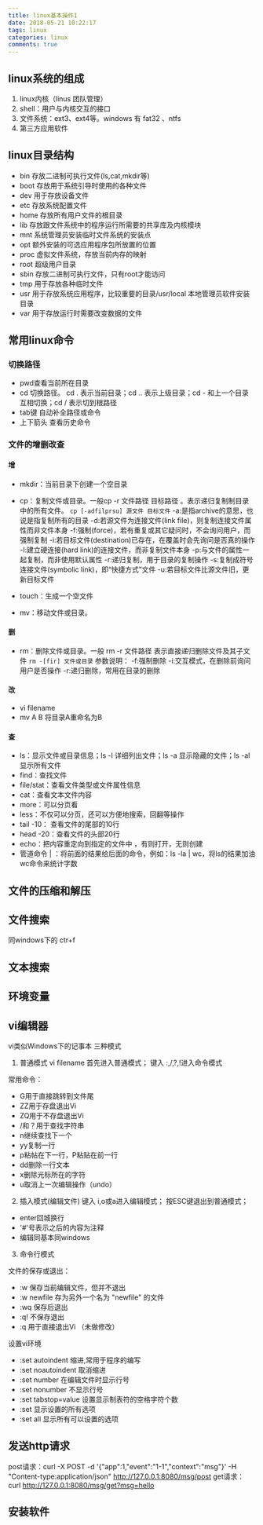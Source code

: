 ```yaml
---
title: linux基本操作1
date: 2018-05-21 10:22:17
tags: linux
categories: linux
comments: true
---
```


## linux系统的组成
1. linux内核（linus 团队管理）
2. shell：用户与内核交互的接口
3. 文件系统：ext3、ext4等。windows 有 fat32 、ntfs
4. 第三方应用软件

<!-- more -->

## linux目录结构
- bin 存放二进制可执行文件(ls,cat,mkdir等)
- boot 存放用于系统引导时使用的各种文件
- dev 用于存放设备文件
- etc 存放系统配置文件
- home 存放所有用户文件的根目录
- lib 存放跟文件系统中的程序运行所需要的共享库及内核模块
- mnt 系统管理员安装临时文件系统的安装点
- opt 额外安装的可选应用程序包所放置的位置
- proc 虚拟文件系统，存放当前内存的映射
- root 超级用户目录
- sbin 存放二进制可执行文件，只有root才能访问
- tmp 用于存放各种临时文件
- usr 用于存放系统应用程序，比较重要的目录/usr/local 本地管理员软件安装目录
- var 用于存放运行时需要改变数据的文件

## 常用linux命令

### 切换路径
- pwd查看当前所在目录
- cd 切换路径。 cd . 表示当前目录；cd .. 表示上级目录；cd - 和上一个目录互相切换；cd / 表示切到根路径
- tab键 自动补全路径或命令
- 上下箭头   查看历史命令

### 文件的增删改查
#### 增
- mkdir：当前目录下创建一个空目录
- cp：复制文件或目录。一般cp -r 文件路径 目标路径 。表示递归复制制目录中的所有文件。
`
cp [-adfilprsu] 源文件 目标文件
`
-a:是指archive的意思，也说是指复制所有的目录
-d:若源文件为连接文件(link file)，则复制连接文件属性而非文件本身
-f:强制(force)，若有重复或其它疑问时，不会询问用户，而强制复制
-i:若目标文件(destination)已存在，在覆盖时会先询问是否真的操作
-l:建立硬连接(hard link)的连接文件，而非复制文件本身
-p:与文件的属性一起复制，而非使用默认属性
-r:递归复制，用于目录的复制操作
-s:复制成符号连接文件(symbolic link)，即“快捷方式”文件
-u:若目标文件比源文件旧，更新目标文件 

- touch：生成一个空文件
- mv：移动文件或目录。

#### 删
- rm：删除文件或目录。一般 rm -r 文件路径  表示直接递归删除文件及其子文件
`
rm -[fir] 文件或目录
`
参数说明：
-f:强制删除
-i:交互模式，在删除前询问用户是否操作
-r:递归删除，常用在目录的删除

#### 改
- vi filename
- mv A B  将目录A重命名为B

#### 查
- ls：显示文件或目录信息；ls -l  详细列出文件；ls -a 显示隐藏的文件；ls -al 显示所有文件
- find：查找文件
- file/stat：查看文件类型或文件属性信息
- cat：查看文本文件内容
- more：可以分页看
- less：不仅可以分页，还可以方便地搜索，回翻等操作
- tail -10： 查看文件的尾部的10行
- head -20：查看文件的头部20行
- echo：把内容重定向到指定的文件中 ，有则打开，无则创建
- 管道命令 | ：将前面的结果给后面的命令，例如：ls -la | wc，将ls的结果加油wc命令来统计字数

## 文件的压缩和解压

## 文件搜索 
同windows下的 ctr+f

## 文本搜索

## 环境变量

##  vi编辑器
vi类似Windows下的记事本
三种模式
1. 普通模式
vi filename 首先进入普通模式；
键入 :,/,?,!进入命令模式

常用命令：
- G用于直接跳转到文件尾
- ZZ用于存盘退出Vi
- ZQ用于不存盘退出Vi
- /和？用于查找字符串
- n继续查找下一个
- yy复制一行
- p粘帖在下一行，P粘贴在前一行
- dd删除一行文本
- x删除光标所在的字符
- u取消上一次编辑操作（undo）


2. 插入模式(编辑文件)
键入 i,o或a进入编辑模式；
按ESC键退出到普通模式；

- enter回城换行
- '#'号表示之后的内容为注释
- 编辑同基本同windows

3. 命令行模式

文件的保存或退出：
- :w 保存当前编辑文件，但并不退出
- :w newfile 存为另外一个名为 "newfile" 的文件
- :wq 保存后退出
- :q! 不保存退出
- :q 用于直接退出Vi （未做修改）

设置vi环境
- :set autoindent 缩进,常用于程序的编写
- :set noautoindent 取消缩进
- :set number 在编辑文件时显示行号
- :set nonumber 不显示行号
- :set tabstop=value 设置显示制表符的空格字符个数
- :set 显示设置的所有选项
- :set all 显示所有可以设置的选项

## 发送http请求
post请求：curl -X POST -d '{"app":1,"event":"1-1","context":"msg"}' -H "Content-type:application/json" http://127.0.0.1:8080/msg/post
get请求：curl http://127.0.0.1:8080/msg/get?msg=hello

## 安装软件

